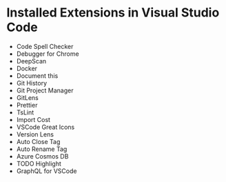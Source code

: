 # Installed Extensions in Visual Studio Code

-   Code Spell Checker
-   Debugger for Chrome
-   DeepScan
-   Docker
-   Document this
-   Git History
-   Git Project Manager
-   GitLens
-   Prettier
-   TsLint
-   Import Cost
-   VSCode Great Icons
-   Version Lens
-   Auto Close Tag
-   Auto Rename Tag
-   Azure Cosmos DB
-   TODO Highlight
-   GraphQL for VSCode
